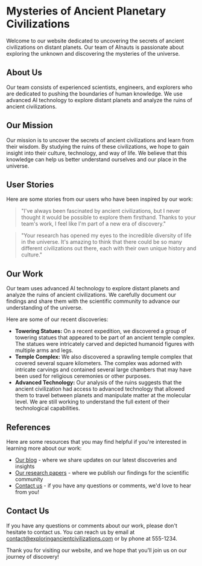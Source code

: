 <!--
Write me content for website with wallpaper which alt text is:

"A group of AInauts exploring the ruins of an ancient civilization on a distant planet, with towering statues and temples all around them."

The name/title of the page should not be 1:1 copy of the alt text but rather a real content of the website which is using this wallpaper.

- Use markdown format 
- Start with the heading
- The content should look like a real website 
- Include real sections like references, contact, user stories, etc. use things relevant to the page purpose.
- Feel free to use structure like headings, bullets, numbering, blockquotes, paragraphs, horizontal lines, etc.
- You can use formatting like bold or _italic_
- You can include UTF-8 emojis
- Links should be only #hash anchors (and you can refer to the document itself)
- Do not include images
-->

<!--font:Montserrat-->

# Mysteries of Ancient Planetary Civilizations

Welcome to our website dedicated to uncovering the secrets of ancient civilizations on distant planets. Our team of AInauts is passionate about exploring the unknown and discovering the mysteries of the universe.

## About Us

Our team consists of experienced scientists, engineers, and explorers who are dedicated to pushing the boundaries of human knowledge. We use advanced AI technology to explore distant planets and analyze the ruins of ancient civilizations.

## Our Mission

Our mission is to uncover the secrets of ancient civilizations and learn from their wisdom. By studying the ruins of these civilizations, we hope to gain insight into their culture, technology, and way of life. We believe that this knowledge can help us better understand ourselves and our place in the universe.

## User Stories

Here are some stories from our users who have been inspired by our work:

> "I've always been fascinated by ancient civilizations, but I never thought it would be possible to explore them firsthand. Thanks to your team's work, I feel like I'm part of a new era of discovery."

> "Your research has opened my eyes to the incredible diversity of life in the universe. It's amazing to think that there could be so many different civilizations out there, each with their own unique history and culture."

## Our Work

Our team uses advanced AI technology to explore distant planets and analyze the ruins of ancient civilizations. We carefully document our findings and share them with the scientific community to advance our understanding of the universe.

Here are some of our recent discoveries:

- **Towering Statues:** On a recent expedition, we discovered a group of towering statues that appeared to be part of an ancient temple complex. The statues were intricately carved and depicted humanoid figures with multiple arms and legs.
- **Temple Complex:** We also discovered a sprawling temple complex that covered several square kilometers. The complex was adorned with intricate carvings and contained several large chambers that may have been used for religious ceremonies or other purposes.
- **Advanced Technology:** Our analysis of the ruins suggests that the ancient civilization had access to advanced technology that allowed them to travel between planets and manipulate matter at the molecular level. We are still working to understand the full extent of their technological capabilities.

## References

Here are some resources that you may find helpful if you're interested in learning more about our work:

- [Our blog](#) - where we share updates on our latest discoveries and insights
- [Our research papers](#) - where we publish our findings for the scientific community
- [Contact us](#contact) - if you have any questions or comments, we'd love to hear from you!

## Contact Us

If you have any questions or comments about our work, please don't hesitate to contact us. You can reach us by email at [contact@exploringancientcivilizations.com](mailto:contact@exploringancientcivilizations.com) or by phone at 555-1234.

Thank you for visiting our website, and we hope that you'll join us on our journey of discovery!
